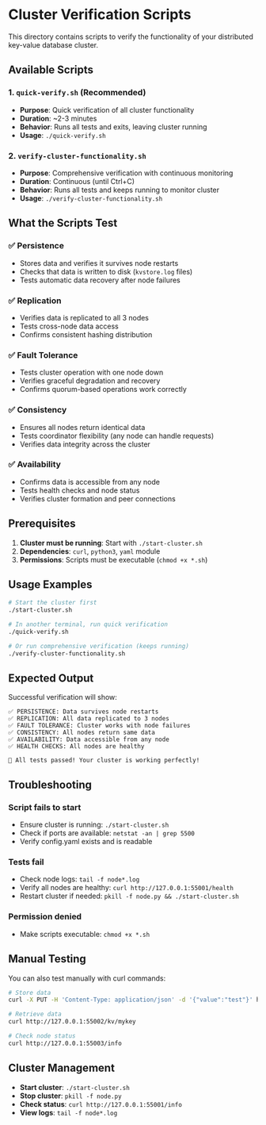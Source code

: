 # Cluster Verification Scripts

This directory contains scripts to verify the functionality of your distributed key-value database cluster.

## Available Scripts

### 1. `quick-verify.sh` (Recommended)
- **Purpose**: Quick verification of all cluster functionality
- **Duration**: ~2-3 minutes
- **Behavior**: Runs all tests and exits, leaving cluster running
- **Usage**: `./quick-verify.sh`

### 2. `verify-cluster-functionality.sh`
- **Purpose**: Comprehensive verification with continuous monitoring
- **Duration**: Continuous (until Ctrl+C)
- **Behavior**: Runs all tests and keeps running to monitor cluster
- **Usage**: `./verify-cluster-functionality.sh`

## What the Scripts Test

### ✅ **Persistence**
- Stores data and verifies it survives node restarts
- Checks that data is written to disk (`kvstore.log` files)
- Tests automatic data recovery after node failures

### ✅ **Replication**
- Verifies data is replicated to all 3 nodes
- Tests cross-node data access
- Confirms consistent hashing distribution

### ✅ **Fault Tolerance**
- Tests cluster operation with one node down
- Verifies graceful degradation and recovery
- Confirms quorum-based operations work correctly

### ✅ **Consistency**
- Ensures all nodes return identical data
- Tests coordinator flexibility (any node can handle requests)
- Verifies data integrity across the cluster

### ✅ **Availability**
- Confirms data is accessible from any node
- Tests health checks and node status
- Verifies cluster formation and peer connections

## Prerequisites

1. **Cluster must be running**: Start with `./start-cluster.sh`
2. **Dependencies**: `curl`, `python3`, `yaml` module
3. **Permissions**: Scripts must be executable (`chmod +x *.sh`)

## Usage Examples

```bash
# Start the cluster first
./start-cluster.sh

# In another terminal, run quick verification
./quick-verify.sh

# Or run comprehensive verification (keeps running)
./verify-cluster-functionality.sh
```

## Expected Output

Successful verification will show:
```
✅ PERSISTENCE: Data survives node restarts
✅ REPLICATION: All data replicated to 3 nodes
✅ FAULT TOLERANCE: Cluster works with node failures
✅ CONSISTENCY: All nodes return same data
✅ AVAILABILITY: Data accessible from any node
✅ HEALTH CHECKS: All nodes are healthy

🎉 All tests passed! Your cluster is working perfectly!
```

## Troubleshooting

### Script fails to start
- Ensure cluster is running: `./start-cluster.sh`
- Check if ports are available: `netstat -an | grep 5500`
- Verify config.yaml exists and is readable

### Tests fail
- Check node logs: `tail -f node*.log`
- Verify all nodes are healthy: `curl http://127.0.0.1:55001/health`
- Restart cluster if needed: `pkill -f node.py && ./start-cluster.sh`

### Permission denied
- Make scripts executable: `chmod +x *.sh`

## Manual Testing

You can also test manually with curl commands:

```bash
# Store data
curl -X PUT -H 'Content-Type: application/json' -d '{"value":"test"}' http://127.0.0.1:55001/kv/mykey

# Retrieve data
curl http://127.0.0.1:55002/kv/mykey

# Check node status
curl http://127.0.0.1:55003/info
```

## Cluster Management

- **Start cluster**: `./start-cluster.sh`
- **Stop cluster**: `pkill -f node.py`
- **Check status**: `curl http://127.0.0.1:55001/info`
- **View logs**: `tail -f node*.log` 